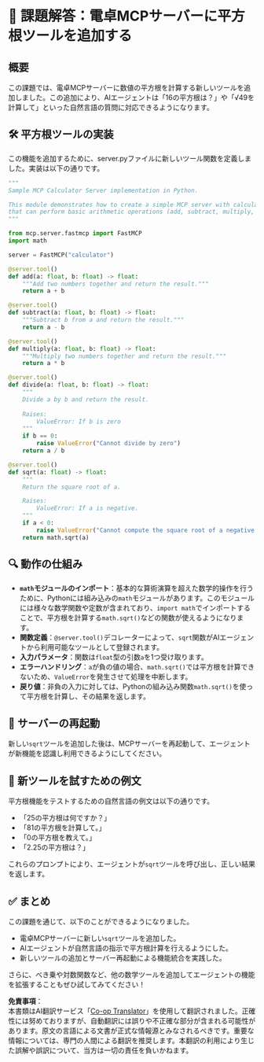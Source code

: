<!--
CO_OP_TRANSLATOR_METADATA:
{
  "original_hash": "e9490aedc71f99bc774af57b207a7adb",
  "translation_date": "2025-07-13T21:45:46+00:00",
  "source_file": "03-GettingStarted/07-aitk/solution/README.md",
  "language_code": "ja"
}
-->
# 📘 課題解答：電卓MCPサーバーに平方根ツールを追加する

## 概要
この課題では、電卓MCPサーバーに数値の平方根を計算する新しいツールを追加しました。この追加により、AIエージェントは「16の平方根は？」や「√49を計算して」といった自然言語の質問に対応できるようになります。

## 🛠️ 平方根ツールの実装
この機能を追加するために、server.pyファイルに新しいツール関数を定義しました。実装は以下の通りです。

```python
"""
Sample MCP Calculator Server implementation in Python.

This module demonstrates how to create a simple MCP server with calculator tools
that can perform basic arithmetic operations (add, subtract, multiply, divide).
"""

from mcp.server.fastmcp import FastMCP
import math

server = FastMCP("calculator")

@server.tool()
def add(a: float, b: float) -> float:
    """Add two numbers together and return the result."""
    return a + b

@server.tool()
def subtract(a: float, b: float) -> float:
    """Subtract b from a and return the result."""
    return a - b

@server.tool()
def multiply(a: float, b: float) -> float:
    """Multiply two numbers together and return the result."""
    return a * b

@server.tool()
def divide(a: float, b: float) -> float:
    """
    Divide a by b and return the result.
    
    Raises:
        ValueError: If b is zero
    """
    if b == 0:
        raise ValueError("Cannot divide by zero")
    return a / b

@server.tool()
def sqrt(a: float) -> float:
    """
    Return the square root of a.

    Raises:
        ValueError: If a is negative.
    """
    if a < 0:
        raise ValueError("Cannot compute the square root of a negative number.")
    return math.sqrt(a)
```

## 🔍 動作の仕組み

- **`math`モジュールのインポート**：基本的な算術演算を超えた数学的操作を行うために、Pythonには組み込みの`math`モジュールがあります。このモジュールには様々な数学関数や定数が含まれており、`import math`でインポートすることで、平方根を計算する`math.sqrt()`などの関数が使えるようになります。
- **関数定義**：`@server.tool()`デコレーターによって、`sqrt`関数がAIエージェントから利用可能なツールとして登録されます。
- **入力パラメータ**：関数は`float`型の引数`a`を1つ受け取ります。
- **エラーハンドリング**：`a`が負の値の場合、`math.sqrt()`では平方根を計算できないため、`ValueError`を発生させて処理を中断します。
- **戻り値**：非負の入力に対しては、Pythonの組み込み関数`math.sqrt()`を使って平方根を計算し、その結果を返します。

## 🔄 サーバーの再起動
新しい`sqrt`ツールを追加した後は、MCPサーバーを再起動して、エージェントが新機能を認識し利用できるようにしてください。

## 💬 新ツールを試すための例文
平方根機能をテストするための自然言語の例文は以下の通りです。

- 「25の平方根は何ですか？」
- 「81の平方根を計算して。」
- 「0の平方根を教えて。」
- 「2.25の平方根は？」

これらのプロンプトにより、エージェントが`sqrt`ツールを呼び出し、正しい結果を返します。

## ✅ まとめ
この課題を通じて、以下のことができるようになりました。

- 電卓MCPサーバーに新しい`sqrt`ツールを追加した。
- AIエージェントが自然言語の指示で平方根計算を行えるようにした。
- 新しいツールの追加とサーバー再起動による機能統合を実践した。

さらに、べき乗や対数関数など、他の数学ツールを追加してエージェントの機能を拡張することもぜひ試してみてください！

**免責事項**：  
本書類はAI翻訳サービス「[Co-op Translator](https://github.com/Azure/co-op-translator)」を使用して翻訳されました。正確性には努めておりますが、自動翻訳には誤りや不正確な部分が含まれる可能性があります。原文の言語による文書が正式な情報源とみなされるべきです。重要な情報については、専門の人間による翻訳を推奨します。本翻訳の利用により生じた誤解や誤訳について、当方は一切の責任を負いかねます。